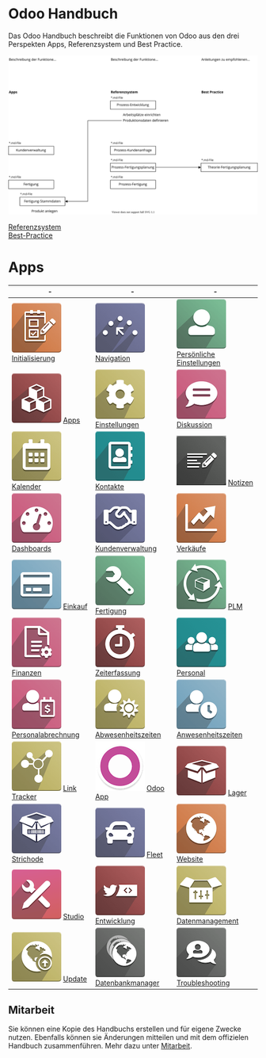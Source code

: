 # Odoo Handbuch

Das Odoo Handbuch beschreibt die Funktionen von Odoo aus den drei Perspekten Apps, Referenzsystem und Best Practice.

![Odoo Handbuch Struktur](assets/Odoo%20Handbuch%20Struktur.svg)

[Referenzsystem](Referenzsystem.md)  
[Best-Practice](Best-Practice.md)

# Apps

-|-|-
-|-|-
![icons_odoo_survey](assets/icons_odoo_survey.png) [Initialisierung](Initialisierung.md) | ![icons_odoo_website_crm_score](assets/icons_odoo_website_crm_score.png) [Navigation](Navigation.md)|![icons_odoo_membership](assets/icons_odoo_membership.png) [Persönliche Einstellungen](Pers%C3%B6nliche-Einstellungen.md)
![icons_odoo_modules](assets/icons_odoo_modules.png) [Apps](Apps.md)|![icons_odoo_settings](assets/icons_odoo_settings.png) [Einstellungen](Einstellungen.md)|![icons_odoo_mail](assets/icons_odoo_mail.png)[Diskussion](Diskussion.md)
![icons_odoo_calendar](assets/icons_odoo_calendar.png) [Kalender](Kalender.md)|![icons_odoo_contacts](assets/icons_odoo_contacts.png) [Kontakte](Kontakte.md)|![icons_odoo_note](assets/icons_odoo_note.png) [Notizen](Notizen.md)
![icons_odoo_board](assets/icons_odoo_board.png) [Dashboards](Dashboards.md)|![icons_odoo_crm](assets/icons_odoo_crm.png) [Kundenverwaltung](Kundenverwaltung.md)|![icons_odoo_sale](assets/icons_odoo_sale.png) [Verkäufe](Verk%C3%A4ufe.md)
![icons_odoo_purchase](assets/icons_odoo_purchase.png) [Einkauf](Einkauf.md)|![icons_odoo_mrp](assets/icons_odoo_mrp.png) [Fertigung](Fertigung.md)|![icons_odoo_mrp_plm](assets/icons_odoo_mrp_plm.png) [PLM](PLM.md)|![icons_odoo_project](assets/icons_odoo_project.png) [Projekt](Projekt.md)
![icons_odoo_account_accountant](assets/icons_odoo_account_accountant.png) [Finanzen](Finanzen.md)|![icons_odoo_hr_timesheet](assets/icons_odoo_hr_timesheet.png) [Zeiterfassung](Zeiterfassung.md)|![icons_odoo_hr](assets/icons_odoo_hr.png) [Personal](Personal.md)
![icons_odoo_hr_payroll](assets/icons_odoo_hr_payroll.png) [Personalabrechnung](Personalabrechnung.md)|![icons_odoo_hr_holidays](assets/icons_odoo_hr_holidays.png) [Abwesenheitszeiten](Abwesenheitszeiten.md)|![icons_odoo_hr_attendance](assets/icons_odoo_hr_attendance.png) [Anwesenheitszeiten](Anwesenheitszeiten.md)
![icons_odoo_website_partner](assets/icons_odoo_website_partner.png) [Link Tracker](Link-Tracker.md)|![icons_odoo_app](assets/icons_odoo_app.png) [Odoo App](Odoo-App.md)|![icons_odoo_stock](assets/icons_odoo_stock.png) [Lager](Lager.md)
![icons_odoo_stock_barcode](assets/icons_odoo_stock_barcode.png) [Strichode](Strichcode.md)|![icons_odoo_fleet](assets/icons_odoo_fleet.png) [Fleet](Fleet.md)|![icons_odoo_website](assets/icons_odoo_website.png) [Website](Website.md)
![icons_odoo_web_studio](assets/icons_odoo_web_studio.png) [Studio](Studio.md)|![icons_odoo_website_twitter](assets/icons_odoo_website_twitter.png) [Entwicklung](Entwicklung.md)|![icons_odoo_website_sale_options](assets/icons_odoo_website_sale_options.png) [Datenmanagement](Datenmanagement.md)
![icons_odoo_website_enterprise](assets/icons_odoo_website_enterprise.png) [Update](Update.md)|![icons_odoo_website_version](assets/icons_odoo_website_version.png)  [Datenbankmanager](Datenbankmanager.md)|![icons_odoo_website_forum](assets/icons_odoo_website_forum.png) [Troubleshooting](Troubleshooting.md)

## Mitarbeit

Sie können eine Kopie des Handbuchs erstellen und für eigene Zwecke nutzen. Ebenfalls können sie Änderungen mitteilen und mit dem offizielen Handbuch zusammenführen. Mehr dazu unter [Mitarbeit](Mitarbeit.md).